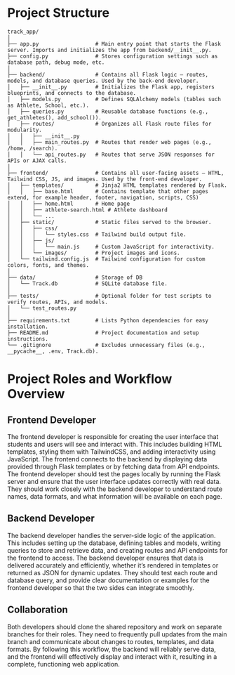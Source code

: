 
# Project Structure

```
track_app/
│
├── app.py                  # Main entry point that starts the Flask server. Imports and initializes the app from backend/__init__.py.
├── config.py               # Stores configuration settings such as database path, debug mode, etc.
│
├── backend/                # Contains all Flask logic — routes, models, and database queries. Used by the back-end developer.
│   ├── __init__.py         # Initializes the Flask app, registers blueprints, and connects to the database.
│   ├── models.py           # Defines SQLAlchemy models (tables such as Athlete, School, etc.).
│   ├── queries.py          # Reusable database functions (e.g., get_athletes(), add_school()).
│   ├── routes/             # Organizes all Flask route files for modularity.
│   │   ├── __init__.py
│   │   ├── main_routes.py  # Routes that render web pages (e.g., /home, /search).
│   │   └── api_routes.py   # Routes that serve JSON responses for APIs or AJAX calls.
│
├── frontend/               # Contains all user-facing assets — HTML, Tailwind CSS, JS, and images. Used by the front-end developer.
│   ├── templates/          # Jinja2 HTML templates rendered by Flask.
│   │   ├── base.html       # Contains template that other pages extend, for example header, footer, navigation, scripts, CSS)
│   │   ├── home.html       # Home page
│   │   ├── athlete-search.html # Athlete dashboard
│   │   └── ...
│   ├── static/             # Static files served to the browser.
│   │   ├── css/
│   │   │   └── styles.css  # Tailwind build output file.
│   │   ├── js/
│   │   │   └── main.js     # Custom JavaScript for interactivity.
│   │   └── images/         # Project images and icons.
│   └── tailwind.config.js  # Tailwind configuration for custom colors, fonts, and themes.
│
├── data/                   # Storage of DB
│   └── Track.db            # SQLite database file.
│
├── tests/                  # Optional folder for test scripts to verify routes, APIs, and models.
│   └── test_routes.py
│
├── requirements.txt        # Lists Python dependencies for easy installation.
├── README.md               # Project documentation and setup instructions.
└── .gitignore              # Excludes unnecessary files (e.g., __pycache__, .env, Track.db).
```
# Project Roles and Workflow Overview

## Frontend Developer

The frontend developer is responsible for creating the user interface that students and users will see and interact with. This includes building HTML templates, styling them with TailwindCSS, and adding interactivity using JavaScript. The frontend connects to the backend by displaying data provided through Flask templates or by fetching data from API endpoints. The frontend developer should test the pages locally by running the Flask server and ensure that the user interface updates correctly with real data. They should work closely with the backend developer to understand route names, data formats, and what information will be available on each page.

## Backend Developer

The backend developer handles the server-side logic of the application. This includes setting up the database, defining tables and models, writing queries to store and retrieve data, and creating routes and API endpoints for the frontend to access. The backend developer ensures that data is delivered accurately and efficiently, whether it’s rendered in templates or returned as JSON for dynamic updates. They should test each route and database query, and provide clear documentation or examples for the frontend developer so that the two sides can integrate smoothly.

## Collaboration

Both developers should clone the shared repository and work on separate branches for their roles. They need to frequently pull updates from the main branch and communicate about changes to routes, templates, and data formats. By following this workflow, the backend will reliably serve data, and the frontend will effectively display and interact with it, resulting in a complete, functioning web application.
